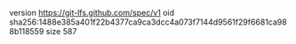 version https://git-lfs.github.com/spec/v1
oid sha256:1488e385a401f22b4377ca9ca3dcc4a073f7144d9561f29f6681ca988b118559
size 587
